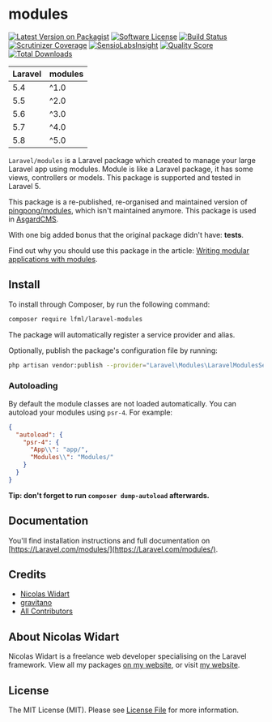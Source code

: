 # modules

[![Latest Version on Packagist](https://img.shields.io/packagist/v/Laravel/modules.svg?style=flat-square)](https://packagist.org/packages/Laravel/modules)
[![Software License](https://img.shields.io/badge/license-MIT-brightgreen.svg?style=flat-square)](LICENSE.md)
[![Build Status](https://img.shields.io/travis/Laravel/modules/master.svg?style=flat-square)](https://travis-ci.org/Laravel/modules)
[![Scrutinizer Coverage](https://img.shields.io/scrutinizer/coverage/g/Laravel/modules.svg?maxAge=86400&style=flat-square)](https://scrutinizer-ci.com/g/Laravel/modules/?branch=master)
[![SensioLabsInsight](https://img.shields.io/sensiolabs/i/25320a08-8af4-475e-a23e-3321f55bf8d2.svg?style=flat-square)](https://insight.sensiolabs.com/projects/25320a08-8af4-475e-a23e-3321f55bf8d2)
[![Quality Score](https://img.shields.io/scrutinizer/g/Laravel/modules.svg?style=flat-square)](https://scrutinizer-ci.com/g/Laravel/modules)
[![Total Downloads](https://img.shields.io/packagist/dt/Laravel/modules.svg?style=flat-square)](https://packagist.org/packages/Laravel/modules)

| **Laravel**  |  **modules** |
|---|---|
| 5.4  | ^1.0  |
| 5.5  | ^2.0  |
| 5.6  | ^3.0  |
| 5.7  | ^4.0  |
| 5.8  | ^5.0  |

`Laravel/modules` is a Laravel package which created to manage your large Laravel app using modules. Module is like a Laravel package, it has some views, controllers or models. This package is supported and tested in Laravel 5.

This package is a re-published, re-organised and maintained version of [pingpong/modules](https://github.com/pingpong-labs/modules), which isn't maintained anymore. This package is used in [AsgardCMS](https://asgardcms.com/).

With one big added bonus that the original package didn't have: **tests**.

Find out why you should use this package in the article: [Writing modular applications with modules](https://nicolaswidart.com/blog/writing-modular-applications-with-modules).

## Install

To install through Composer, by run the following command:

``` bash
composer require lfml/laravel-modules
```

The package will automatically register a service provider and alias.

Optionally, publish the package's configuration file by running:

``` bash
php artisan vendor:publish --provider="Laravel\Modules\LaravelModulesServiceProvider"
```

### Autoloading

By default the module classes are not loaded automatically. You can autoload your modules using `psr-4`. For example:

``` json
{
  "autoload": {
    "psr-4": {
      "App\\": "app/",
      "Modules\\": "Modules/"
    }
  }
}
```

**Tip: don't forget to run `composer dump-autoload` afterwards.**

## Documentation

You'll find installation instructions and full documentation on [https://Laravel.com/modules/](https://Laravel.com/modules/).

## Credits

- [Nicolas Widart](https://github.com/Laravel)
- [gravitano](https://github.com/gravitano)
- [All Contributors](../../contributors)

## About Nicolas Widart

Nicolas Widart is a freelance web developer specialising on the Laravel framework. View all my packages [on my website](https://Laravel.com/), or visit [my website](https://nicolaswidart.com).


## License

The MIT License (MIT). Please see [License File](LICENSE.md) for more information.
